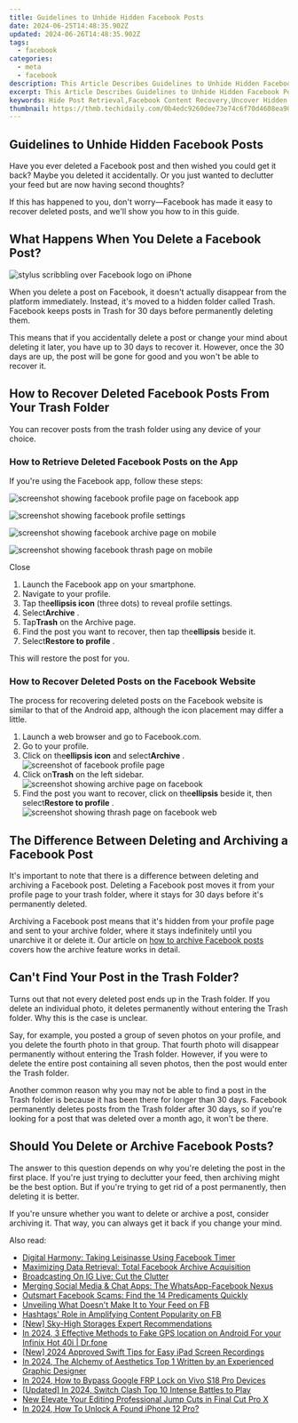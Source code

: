 ```yaml
---
title: Guidelines to Unhide Hidden Facebook Posts
date: 2024-06-25T14:48:35.902Z
updated: 2024-06-26T14:48:35.902Z
tags:
  - facebook
categories:
  - meta
  - facebook
description: This Article Describes Guidelines to Unhide Hidden Facebook Posts
excerpt: This Article Describes Guidelines to Unhide Hidden Facebook Posts
keywords: Hide Post Retrieval,Facebook Content Recovery,Uncover Hidden Facebook,Restore Hidden FB Updates,Discover Missed Fb Posts,Reveal Concealed Facebook Messages,Unhide FB Content
thumbnail: https://thmb.techidaily.com/0b4edc9260dee73e74c6f70d4608ea90c51d96ccbc3b5f5a0008c722859666ad.jpg
---
```


## Guidelines to Unhide Hidden Facebook Posts

 Have you ever deleted a Facebook post and then wished you could get it back? Maybe you deleted it accidentally. Or you just wanted to declutter your feed but are now having second thoughts?

 If this has happened to you, don't worry—Facebook has made it easy to recover deleted posts, and we'll show you how to in this guide.

## What Happens When You Delete a Facebook Post?

![stylus scribbling over Facebook logo on iPhone](https://static1.makeuseofimages.com/wordpress/wp-content/uploads/2021/11/pexels-thought-catalog-2228555.jpg)

 When you delete a post on Facebook, it doesn't actually disappear from the platform immediately. Instead, it's moved to a hidden folder called Trash. Facebook keeps posts in Trash for 30 days before permanently deleting them.

 This means that if you accidentally delete a post or change your mind about deleting it later, you have up to 30 days to recover it. However, once the 30 days are up, the post will be gone for good and you won't be able to recover it.

## How to Recover Deleted Facebook Posts From Your Trash Folder

 You can recover posts from the trash folder using any device of your choice.

### How to Retrieve Deleted Facebook Posts on the App

If you're using the Facebook app, follow these steps:

![screenshot showing facebook profile page on facebook app](https://static1.makeuseofimages.com/wordpress/wp-content/uploads/2022/05/screenshot-showing-facebook-profile-page-on-facebook-app.jpg)

![screenshot showing facebook profile settings](https://static1.makeuseofimages.com/wordpress/wp-content/uploads/2022/05/screenshot-showing-facebook-profile-settings.jpg)

![screenshot showing facebook archive page on mobile](https://static1.makeuseofimages.com/wordpress/wp-content/uploads/2022/05/screenshot-showing-facebook-archive-page-on-mobile.jpg)

![screenshot showing facebook thrash page on mobile](https://static1.makeuseofimages.com/wordpress/wp-content/uploads/2022/05/screenshot-showing-facebook-thrash-page-on-mobile.jpg)

Close

1. Launch the Facebook app on your smartphone.
2. Navigate to your profile.
3. Tap the**ellipsis icon** (three dots) to reveal profile settings.
4. Select**Archive** .
5. Tap**Trash** on the Archive page.
6. Find the post you want to recover, then tap the**ellipsis** beside it.
7. Select**Restore to profile** .

This will restore the post for you.

### How to Recover Deleted Posts on the Facebook Website

 The process for recovering deleted posts on the Facebook website is similar to that of the Android app, although the icon placement may differ a little.

1. Launch a web browser and go to Facebook.com.
2. Go to your profile.
3. Click on the**ellipsis icon** and select**Archive** .  
![screenshot of facebook profile page](https://static1.makeuseofimages.com/wordpress/wp-content/uploads/2022/05/screenshot-of-facebook-profile-page.JPG)
4. Click on**Trash** on the left sidebar.  
![screenshot showing archive page on facebook](https://static1.makeuseofimages.com/wordpress/wp-content/uploads/2022/05/screenshot-showing-archive-page-on-facebook.JPG)
5. Find the post you want to recover, click on the**ellipsis** beside it, then select**Restore to profile** .  
![screenshot showing thrash page on facebook web](https://static1.makeuseofimages.com/wordpress/wp-content/uploads/2022/05/screenshot-showing-thrash-page-on-facebook-web.JPG)

## The Difference Between Deleting and Archiving a Facebook Post

 It's important to note that there is a difference between deleting and archiving a Facebook post. Deleting a Facebook post moves it from your profile page to your trash folder, where it stays for 30 days before it's permanently deleted.

 Archiving a Facebook post means that it's hidden from your profile page and sent to your archive folder, where it stays indefinitely until you unarchive it or delete it. Our article on [how to archive Facebook posts](http://www.makeuseof.com/hide-facebook-posts-from-everyone-using-archive-feature/) covers how the archive feature works in detail.

## Can't Find Your Post in the Trash Folder?

 Turns out that not every deleted post ends up in the Trash folder. If you delete an individual photo, it deletes permanently without entering the Trash folder. Why this is the case is unclear.

 Say, for example, you posted a group of seven photos on your profile, and you delete the fourth photo in that group. That fourth photo will disappear permanently without entering the Trash folder. However, if you were to delete the entire post containing all seven photos, then the post would enter the Trash folder.

 Another common reason why you may not be able to find a post in the Trash folder is because it has been there for longer than 30 days. Facebook permanently deletes posts from the Trash folder after 30 days, so if you're looking for a post that was deleted over a month ago, it won't be there.

## Should You Delete or Archive Facebook Posts?

 The answer to this question depends on why you're deleting the post in the first place. If you're just trying to declutter your feed, then archiving might be the best option. But if you're trying to get rid of a post permanently, then deleting it is better.

 If you're unsure whether you want to delete or archive a post, consider archiving it. That way, you can always get it back if you change your mind.


<ins class="adsbygoogle"
     style="display:block"
     data-ad-format="autorelaxed"
     data-ad-client="ca-pub-7571918770474297"
     data-ad-slot="1223367746"></ins>



<ins class="adsbygoogle"
     style="display:block"
     data-ad-client="ca-pub-7571918770474297"
     data-ad-slot="8358498916"
     data-ad-format="auto"
     data-full-width-responsive="true"></ins>

<span class="atpl-alsoreadstyle">Also read:</span>
<div><ul>
<li><a href="https://facebook.techidaily.com/digital-harmony-taking-leisinasse-using-facebook-timer/"><u>Digital Harmony: Taking Leisinasse Using Facebook Timer</u></a></li>
<li><a href="https://facebook.techidaily.com/maximizing-data-retrieval-total-facebook-archive-acquisition/"><u>Maximizing Data Retrieval: Total Facebook Archive Acquisition</u></a></li>
<li><a href="https://facebook.techidaily.com/broadcasting-on-ig-live-cut-the-clutter/"><u>Broadcasting On IG Live: Cut the Clutter</u></a></li>
<li><a href="https://facebook.techidaily.com/merging-social-media-and-chat-apps-the-whatsapp-facebook-nexus/"><u>Merging Social Media & Chat Apps: The WhatsApp-Facebook Nexus</u></a></li>
<li><a href="https://facebook.techidaily.com/outsmart-facebook-scams-find-the-14-predicaments-quickly/"><u>Outsmart Facebook Scams: Find the 14 Predicaments Quickly</u></a></li>
<li><a href="https://facebook.techidaily.com/unveiling-what-doesnt-make-it-to-your-feed-on-fb/"><u>Unveiling What Doesn't Make It to Your Feed on FB</u></a></li>
<li><a href="https://facebook.techidaily.com/hashtags-role-in-amplifying-content-popularity-on-fb/"><u>Hashtags' Role in Amplifying Content Popularity on FB</u></a></li>
<li><a href="https://extra-approaches.techidaily.com/new-sky-high-storages-expert-recommendations/"><u>[New] Sky-High Storages  Expert Recommendations</u></a></li>
<li><a href="https://android-location.techidaily.com/in-2024-3-effective-methods-to-fake-gps-location-on-android-for-your-infinix-hot-40i-drfone-by-drfone-virtual/"><u>In 2024, 3 Effective Methods to Fake GPS location on Android For your Infinix Hot 40i | Dr.fone</u></a></li>
<li><a href="https://screen-activity-recording.techidaily.com/new-2024-approved-swift-tips-for-easy-ipad-screen-recordings/"><u>[New] 2024 Approved  Swift Tips for Easy iPad Screen Recordings</u></a></li>
<li><a href="https://some-guidance.techidaily.com/in-2024-the-alchemy-of-aesthetics-top-1-written-by-an-experienced-graphic-designer/"><u>In 2024, The Alchemy of Aesthetics  Top 1 Written by an Experienced Graphic Designer</u></a></li>
<li><a href="https://bypass-frp.techidaily.com/in-2024-how-to-bypass-google-frp-lock-on-vivo-s18-pro-devices-by-drfone-android/"><u>In 2024, How to Bypass Google FRP Lock on Vivo S18 Pro Devices</u></a></li>
<li><a href="https://screen-video-capture.techidaily.com/updated-in-2024-switch-clash-top-10-intense-battles-to-play/"><u>[Updated] In 2024, Switch Clash  Top 10 Intense Battles to Play</u></a></li>
<li><a href="https://ai-driven-video-production.techidaily.com/new-elevate-your-editing-professional-jump-cuts-in-final-cut-pro-x/"><u>New Elevate Your Editing Professional Jump Cuts in Final Cut Pro X</u></a></li>
<li><a href="https://ios-unlock.techidaily.com/in-2024-how-to-unlock-a-found-iphone-12-pro-by-drfone-ios/"><u>In 2024, How To Unlock A Found iPhone 12 Pro?</u></a></li>
</ul></div>
